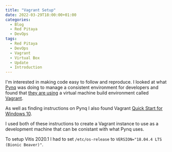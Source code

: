 ```yaml
---
title: "Vagrant Setup"
date: 2022-03-29T18:00:00+01:00
categories:
  - Blog
  - Red Pitaya
  - DevOps
tags:
  - Red Pitaya
  - DevOps
  - Vagrant
  - Virtual Box
  - Update
  - Introduction
---
```


I'm interested in making code easy to follow and reproduce. I looked at what [Pynq](http://www.pynq.io/) was doing to manage a consistent environment for developers and found that [they are using](https://pynq.readthedocs.io/en/latest/pynq_sd_card.html) a virtual machine build environment called [Vagrant](https://www.vagrantup.com/).

As well as finding instructions on Pynq I also found Vagrant [Quick Start for Windows 10](https://www.swtestacademy.com/quick-start-vagrant-windows-10/).

I used both of these instructions to create a Vagrant instance to use as a development machine that can be conistant with what Pynq uses.

To setup Vitis 2020.1 I had to set `/etc/os-release` to `VERSION="18.04.4 LTS (Bionic Beaver)"`.
